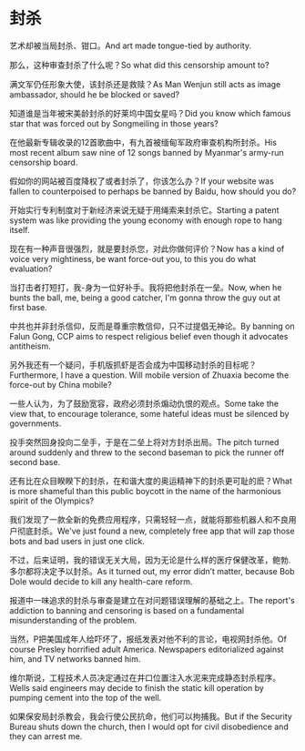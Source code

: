 # 封杀

<p><span class="chinese">艺术却被当局封杀、钳口。</span><span class="english">And art made tongue-tied by authority.</span></p>

<p><span class="chinese">那么，这种审查封杀了什么呢？</span><span class="english">So what did this censorship amount to?</span></p>

<p><span class="chinese">满文军仍任形象大使，该封杀还是救赎？</span><span class="english">As Man Wenjun still acts as image ambassador, should he be blocked or saved?</span></p>

<p><span class="chinese">知道谁是当年被宋美龄封杀的好莱坞中国女星吗？</span><span class="english">Did you know which famous star that was forced out by Songmeiling in those years?</span></p>

<p><span class="chinese">在他最新专辑收录的12首歌曲中，有九首被缅甸军政府审查机构所封杀。</span><span class="english">His most recent album saw nine of 12 songs banned by Myanmar's army-run censorship board.</span></p>

<p><span class="chinese">假如你的网站被百度降权了或者封杀了，你该怎么办？</span><span class="english">If your website was fallen to counterpoised to perhaps be banned by Baidu, how should you do?</span></p>

<p><span class="chinese">开始实行专利制度对于新经济来说无疑于用绳索来封杀它。</span><span class="english">Starting a patent system was like providing the young economy with enough rope to hang itself.</span></p>

<p><span class="chinese">现在有一种声音很强烈，就是要封杀您，对此你做何评价？</span><span class="english">Now has a kind of voice very mightiness, be want force-out you, to this you do what evaluation?</span></p>

<p><span class="chinese">当打击者打短打，我-身为一位好补手。我将把他封杀在一垒。</span><span class="english">Now, when he bunts the ball, me, being a good catcher, I'm gonna throw the guy out at first base.</span></p>

<p><span class="chinese">中共也并非封杀信仰，反而是尊重宗教信仰，只不过提倡无神论。</span><span class="english">By banning on Falun Gong, CCP aims to respect religious belief even though it advocates antitheism.</span></p>

<p><span class="chinese">另外我还有一个疑问，手机版抓虾是否会成为中国移动封杀的目标呢？</span><span class="english">Furthermore, I have a question. Will mobile version of Zhuaxia become the force-out by China mobile?</span></p>

<p><span class="chinese">一些人认为，为了鼓励宽容，政府必须封杀煽动仇恨的观点。</span><span class="english">Some take the view that, to encourage tolerance, some hateful ideas must be silenced by governments.</span></p>

<p><span class="chinese">投手突然回身投向二垒手，于是在二垒上将对方封杀出局。</span><span class="english">The pitch turned around suddenly and threw to the second baseman to pick the runner off second base.</span></p>

<p><span class="chinese">还有比在众目睽睽下的封杀，在和谐大度的奥运精神下的封杀更可耻的麽？</span><span class="english">What is more shameful than this public boycott in the name of the harmonious spirit of the Olympics?</span></p>

<p><span class="chinese">我们发现了一款全新的免费应用程序，只需轻轻一点，就能将那些机器人和不良用户彻底封杀。</span><span class="english">We've just found a new, completely free app that will zap those bots and bad users in just one click.</span></p>

<p><span class="chinese">不过，后来证明，我的错误无关大局，因为无论是什么样的医疗保健改革，鲍勃.多尔都将决定予以封杀。</span><span class="english">As it turned out, my error didn’t matter, because Bob Dole would decide to kill any health-care reform.</span></p>

<p><span class="chinese">报道中一味追求的封杀与审查是建立在对问题错误理解的基础之上。</span><span class="english">The report's addiction to banning and censoring is based on a fundamental misunderstanding of the problem.</span></p>

<p><span class="chinese">当然，P把美国成年人给吓坏了，报纸发表对他不利的言论，电视网封杀他。</span><span class="english">Of course Presley horrified adult America. Newspapers editorialized against him, and TV networks banned him.</span></p>

<p><span class="chinese">维尔斯说，工程技术人员决定通过在井口位置注入水泥来完成静态封杀程序。</span><span class="english">Wells said engineers may decide to finish the static kill operation by pumping cement into the top of the well.</span></p>

<p><span class="chinese">如果保安局封杀教会，我会行使公民抗命，他们可以拘捕我。</span><span class="english">But if the Security Bureau shuts down the church, then I would opt for civil disobedience and they can arrest me.</span></p>

